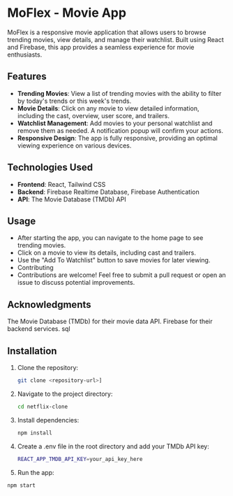 # MoFlex - Movie App

MoFlex is a responsive movie application that allows users to browse trending movies, view details, and manage their watchlist. Built using React and Firebase, this app provides a seamless experience for movie enthusiasts.

## Features

- **Trending Movies**: View a list of trending movies with the ability to filter by today's trends or this week's trends.
- **Movie Details**: Click on any movie to view detailed information, including the cast, overview, user score, and trailers.
- **Watchlist Management**: Add movies to your personal watchlist and remove them as needed. A notification popup will confirm your actions.
- **Responsive Design**: The app is fully responsive, providing an optimal viewing experience on various devices.

## Technologies Used

- **Frontend**: React, Tailwind CSS
- **Backend**: Firebase Realtime Database, Firebase Authentication
- **API**: The Movie Database (TMDb) API

## Usage
-  After starting the app, you can navigate to the home page to see trending movies.
-  Click on a movie to view its details, including cast and trailers.
-  Use the "Add To Watchlist" button to save movies for later viewing.
-  Contributing
-  Contributions are welcome! Feel free to submit a pull request or open an issue to discuss potential improvements.
  
## Acknowledgments
  The Movie Database (TMDb) for their movie data API.
  Firebase for their backend services.
  sql

## Installation

1. Clone the repository:
   ```bash
   git clone <repository-url>]
   
2. Navigate to the project directory:
   ```bash
   cd netflix-clone
   
3. Install dependencies:
   ```bash
   npm install
4. Create a .env file in the root directory and add your TMDb API key:
   ```bash
   REACT_APP_TMDB_API_KEY=your_api_key_here
5. Run the app:
  ```bash
  npm start
